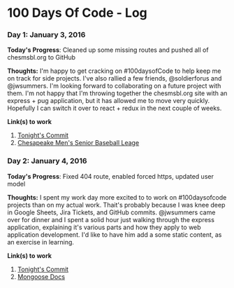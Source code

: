 # 100 Days Of Code - Log

### Day 1: January 3, 2016

**Today's Progress**: Cleaned up some missing routes and pushed all of chesmsbl.org to GitHub

**Thoughts:** I'm happy to get cracking on #100daysofCode to help keep me on track for side projects. I've also rallied a few friends, @soldierforus and @jwsummers. I'm looking forward to collaborating on a future project with them. I'm not happy that I'm throwing together the chesmsbl.org site with an express + pug application, but it has allowed me to move very quickly. Hopefully I can switch it over to react + redux in the next couple of weeks.

**Link(s) to work**

1. [Tonight's Commit](https://github.com/stephengfriend/chesmsbl.org/commit/156ca3d9e5ba11dad68a3b126d7798a3ccb85435)
2. [Chesapeake Men's Senior Baseball Leage](https://www.chesmsbl.org)

### Day 2: January 4, 2016

**Today's Progress**: Fixed 404 route, enabled forced https, updated user model

**Thoughts:** I spent my work day more excited to to work on #100daysofcode projects than on my actual work. Thait's probably because I was knee deep in Google Sheets, Jira Tickets, and GitHub commits. @jwsummers came over for dinner and I spent a solid hour just walking through the express application, explaining it's various parts and how they apply to web application development. I'd like to have him add a some static content, as an exercise in learning.

**Link(s) to work**

1. [Tonight's Commit](https://github.com/stephengfriend/chesmsbl.org/commit/ddd4b458f795f57353670c3586e7d4ebcd46acb9)
2. [Mongoose Docs](http://mongoosejs.com/docs/guide.html)
